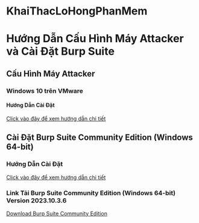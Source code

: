 # KhaiThacLoHongPhanMem
# Hướng Dẫn Cấu Hình Máy Attacker và Cài Đặt Burp Suite
## Cấu Hình Máy Attacker

### Windows 10 trên VMware

#### Hướng Dẫn Cài Đặt

[Click vào đây để xem hướng dẫn chi tiết](link_cai_dat_windows_10_vmware)

## Cài Đặt Burp Suite Community Edition (Windows 64-bit)

### Hướng Dẫn Cài Đặt

[Click vào đây để xem hướng dẫn chi tiết](link_cai_dat_burp_suite)

### Link Tải Burp Suite Community Edition (Windows 64-bit) Version 2023.10.3.6

[Download Burp Suite Community Edition](link_tai_burp_suite)
